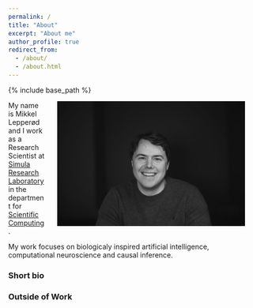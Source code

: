 ```yaml
---
permalink: /
title: "About"
excerpt: "About me"
author_profile: true
redirect_from: 
  - /about/
  - /about.html
---
```

{% include base_path %}


<img src="/images/profile.jpg" width="380px" alt="Mikkel Lepperød" align="right" style="display:block;margin-bottom:25px;margin-left:auto;margin-right:auto;padding-left: 25px;padding-right: 25px;" z-index="1" />

My name is Mikkel Lepperød and I work as a Research Scientist at [Simula Research Laboratory](https://www.simula.no) in the department for [Scientific Computing](https://www.simula.no/research/scientific-computing).

My work focuses on biologicaly inspired artificial intelligence, computational neuroscience and causal inference. 


### Short bio


### Outside of Work


